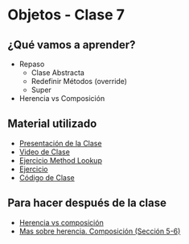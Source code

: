# Objetos - Clase 7

## ¿Qué vamos a aprender?

* Repaso
    * Clase Abstracta
    * Redefinir Métodos (override)
    * Super
* Herencia vs Composición

## Material utilizado

* [Presentación de la Clase](https://docs.google.com/presentation/d/14SuIU7xK3g7OtcBC3pej4WODElrv6KxnHqtQn-AHDiw)
* [Video de Clase](https://youtu.be/Ub5AFkQg6mY)
* [Ejercicio Method Lookup](https://docs.google.com/document/d/1AbBK9mD8k79AxywClB6jOMo3RHqaBWhwKn9r0UPWM0E)
* [Ejercicio](https://docs.google.com/document/d/1_SjhYafWzoMbXVYeRYEg8ajdnGGrriq2oq1JFLd7yiw/)
* [Código de Clase](https://github.com/pdep-st/seguimiento/tree/main/seguimiento/2023/objetos/practica/clase7.wlk)

## Para hacer después de la clase

* [Herencia vs composición](http://wiki.uqbar.org/wiki/articles/composicion--oop-.html)
* [Mas sobre herencia. Composición (Sección 5-6)](https://docs.google.com/document/d/1KdG7NrKPgPh4bAcyLuDG2G1iWP7Ze2GFs91qzlvDKqI)
